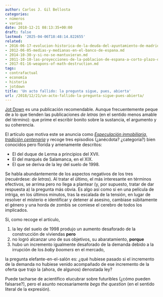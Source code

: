```yaml
---
author: Carlos J. Gil Bellosta
categories:
- números
- varios
date: 2018-12-21 08:13:35+00:00
draft: false
lastmod: '2025-04-06T18:48:14.822655'
related:
- 2016-06-17-evolucion-historica-de-la-deuda-del-ayuntamiento-de-madrid.md
- 2012-06-05-medias-y-medianas-en-el-banco-de-espana.md
- 2014-10-30-y-si-no-se-mantuvieran.md
- 2011-10-10-las-proyecciones-de-la-poblacion-de-espana-a-corto-plazo-del-ine-no-valen-para-un-carajo.md
- 2017-01-16-weapons-of-math-destruction.md
tags:
- contrafactual
- economía
- historia
- jotdown
title: 'Un acto fallido: la pregunta sigue, pues, abierta'
url: /2018/12/21/un-acto-fallido-la-pregunta-sigue-pues-abierta/
---
```


[Jot Down](http://www.jotdown.es) es una publicación recomendable. Aunque frecuentemente peque de a lo que tienden las publicaciones _de letras_ (en el sentido menos amable del término): que prime el escribir bonito sobre la sustancia, el argumento y su coherencia.

El artículo que motiva este se anuncia como [_Especulación inmobiliaria, tradición centenaria_](http://http://www.jotdown.es/2017/04/especulacion-inmobiliaria-tradicion-centenaria/) y recoge tres episodios (¿anécdota? ¿categoría?) bien conocidos pero florida y amenamente descritos:

* El del duque de Lerma a principios del XVII.
* El del marqués de Salamanca, en el XIX.
* El que se deriva de la ley del suelo de 1998.

Se habla abundantemente de los aspectos negativos de los tres (recuérdese: _de letras_). Al tratar el último, el más interesante en términos efectivos, se arrima pero no llega a plantear (y, por supuesto, tratar de dar respuesta a) la pregunta más obvia. Es algo así como si en una película de intriga, en los últimos minutos, tras la escalada de la tensión, en lugar de resolver el misterio e identificar y detener al asesino, cambiase súbitamente el género y una horda de zombis se comiese el cerebro de todos los implicados.

Si, como recoge el artículo,

1. la ley del suelo de 1998 produjo un aumento desaforado de la construcción de viviendas **pero**
2. no logró alcanzar uno de sus objetivos, su abaratamiento, **porque**
3. hubo un incremento igualmente desaforado de la demanda debido a la irrupción de los _baby boomers_ en el mercado,

la pregunta elefante-en-el-salón es: ¿qué hubiese pasado si el incremento de la demanda no hubiese venido acompañado de ese incremento de la oferta que trajo la (ahora, de algunos) denostada ley?

Puede tacharse de acientífico elucubrar sobre futuribles (¿cómo pueden falsarse?), pero el asunto necesariamente _begs the question_ (en el sentido literal de la expresión).